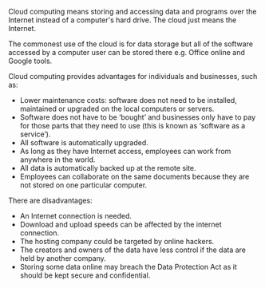 Cloud computing means storing and accessing data and programs over the Internet instead of a computer's hard drive. The cloud just means the Internet.

The commonest use of the cloud is for data storage but all of the software accessed by a computer user can be stored there e.g. Office online and Google tools.

Cloud computing provides advantages for individuals and businesses, such as:

- Lower maintenance costs: software does not need to be installed, maintained or upgraded on the local computers or servers.
- Software does not have to be ‘bought’ and businesses only have to pay for those parts that they need to use (this is known as ‘software as a service’).
- All software is automatically upgraded.
- As long as they have Internet access, employees can work from anywhere in the world.
- All data is automatically backed up at the remote site.
- Employees can collaborate on the same documents because they are not stored on one particular computer.

There are disadvantages:

- An Internet connection is needed.
- Download and upload speeds can be affected by the internet connection.
- The hosting company could be targeted by online hackers.
- The creators and owners of the data have less control if the data are held by another company.
- Storing some data online may breach the Data Protection Act as it should be kept secure and confidential.
